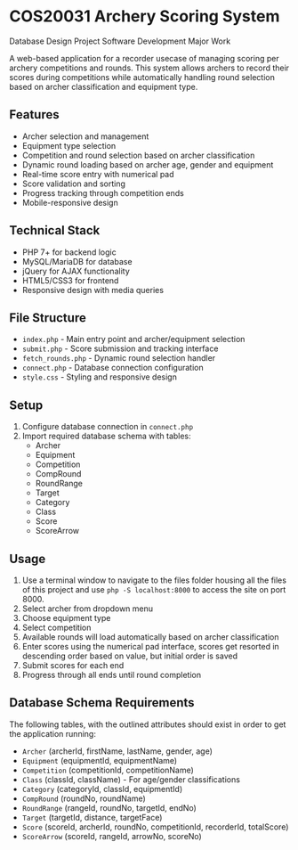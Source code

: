 # COS20031 Archery Scoring System
Database Design Project Software Development Major Work

A web-based application for a recorder usecase of managing scoring per archery competitions and rounds. This system allows archers to record their scores during competitions while automatically handling round selection based on archer classification and equipment type.

## Features

- Archer selection and management
- Equipment type selection 
- Competition and round selection based on archer classification
- Dynamic round loading based on archer age, gender and equipment
- Real-time score entry with numerical pad
- Score validation and sorting
- Progress tracking through competition ends
- Mobile-responsive design

## Technical Stack

- PHP 7+ for backend logic
- MySQL/MariaDB for database
- jQuery for AJAX functionality
- HTML5/CSS3 for frontend
- Responsive design with media queries

## File Structure

- `index.php` - Main entry point and archer/equipment selection
- `submit.php` - Score submission and tracking interface
- `fetch_rounds.php` - Dynamic round selection handler
- `connect.php` - Database connection configuration
- `style.css` - Styling and responsive design

## Setup

1. Configure database connection in `connect.php`
2. Import required database schema with tables:
   - Archer
   - Equipment
   - Competition
   - CompRound
   - RoundRange
   - Target
   - Category
   - Class
   - Score
   - ScoreArrow

## Usage

1. Use a terminal window to navigate to the files folder housing all the files of this project and use `php -S localhost:8000` to access the site on port 8000.
2. Select archer from dropdown menu
3. Choose equipment type
4. Select competition
5. Available rounds will load automatically based on archer classification
6. Enter scores using the numerical pad interface, scores get resorted in descending order based on value, but initial order is saved
7. Submit scores for each end
8. Progress through all ends until round completion

## Database Schema Requirements

The following tables, with the outlined attributes should exist in order to get the application running:
- `Archer` (archerId, firstName, lastName, gender, age)
- `Equipment` (equipmentId, equipmentName)
- `Competition` (competitionId, competitionName)
- `Class` (classId, className) - For age/gender classifications
- `Category` (categoryId, classId, equipmentId)
- `CompRound` (roundNo, roundName)
- `RoundRange` (rangeId, roundNo, targetId, endNo)
- `Target` (targetId, distance, targetFace)
- `Score` (scoreId, archerId, roundNo, competitionId, recorderId, totalScore)
- `ScoreArrow` (scoreId, rangeId, arrowNo, scoreNo)
